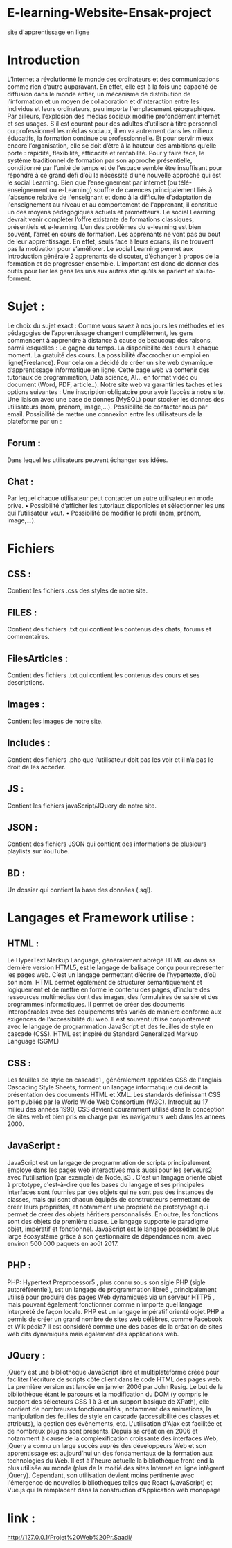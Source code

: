 # E-learning-Website-Ensak-project
site d'apprentissage en ligne
  
# Introduction

L’Internet a révolutionné le monde des ordinateurs et des communications comme rien
d’autre auparavant. En effet, elle est à la fois une capacité de diffusion dans le monde
entier, un mécanisme de distribution de l'information et un moyen de collaboration et
d'interaction entre les individus et leurs ordinateurs, peu importe l'emplacement
géographique. Par ailleurs, l’explosion des médias sociaux modifie profondément internet
et ses usages. S'il est courant pour des adultes d'utiliser à titre personnel ou professionnel
les médias sociaux, il en va autrement dans les milieux éducatifs, la formation continue ou
professionnelle. Et pour servir mieux encore l’organisation, elle se doit d’être à la hauteur
des ambitions qu’elle porte : rapidité, flexibilité, efficacité et rentabilité. Pour y faire face,
le système traditionnel de formation par son approche présentielle, conditionné par
l’unité de temps et de l’espace semble être insuffisant pour répondre à ce grand défi d’où
la nécessité d’une nouvelle approche qui est le social Learning. Bien que l’enseignement
par internet (ou télé-enseignement ou e-Learning) souffre de carences principalement liés
à l'absence relative de l'enseignant et donc à la difficulté d'adaptation de l'enseignement
au niveau et au comportement de l'apprenant, il constitue un des moyens pédagogiques
actuels et prometteurs. Le social Learning devrait venir compléter l’offre existante de
formations classiques, présentiels et e-learning. L’un des problèmes du e-learning est bien
souvent, l’arrêt en cours de formation. Les apprenants ne vont pas au bout de leur
apprentissage. En effet, seuls face à leurs écrans, ils ne trouvent pas la motivation pour
s’améliorer. Le social Learning permet aux Introduction générale 2 apprenants de
discuter, d’échanger à propos de la formation et de progresser ensemble. L’important est
donc de donner des outils pour lier les gens les uns aux autres afin qu’ils se parlent et
s’auto-forment.

# Sujet :

Le choix du sujet exact :
Comme vous savez à nos jours les méthodes et les pédagogies de l’apprentissage
changent complètement, les gens commencent à apprendre à distance à cause de
beaucoup des raisons, parmi lesquelles :
Le gagne du temps.
La disponibilité des cours à chaque moment.
La gratuité des cours.
La possibilité d’accrocher un emploi en ligne(Freelance).
Pour cela on a décidé de créer un site web dynamique d’apprentissage informatique en
ligne.
Cette page web va contenir des tutoriaux de programmation, Data science, AI... en format
vidéo ou document (Word, PDF, article..).
Notre site web va garantir les taches et les options suivantes :
Une inscription obligatoire pour avoir l’accès à notre site.
Une liaison avec une base de donnes (MySQL) pour stocker les donnes des
utilisateurs (nom, prénom, image,…).
Possibilité de contacter nous par email.
Possibilité de mettre une connexion entre les utilisateurs de la plateforme par un :
## Forum : 
Dans lequel les utilisateurs peuvent échanger ses idées.
## Chat : 
Par lequel chaque utilisateur peut contacter un autre utilisateur en mode
prive.
• Possibilité d’afficher les tutoriaux disponibles et sélectionner les uns qui l’utilisateur
veut.
• Possibilité de modifier le profil (nom, prénom, image,…).

# Fichiers

## CSS :
Contient les fichiers .css des styles de notre site.
## FILES : 
Contient des fichiers .txt qui contient les contenus des chats, forums et
commentaires.
## FilesArticles : 
Contient des fichiers .txt qui contient les contenus des cours et ses
descriptions.
## Images : 
Contient les images de notre site.
## Includes : 
Contient des fichiers .php que l’utilisateur doit pas les voir et il n’a pas le
droit de les accéder.
## JS : 
Contient les fichiers javaScript/JQuery de notre site.
## JSON : 
Contient des fichiers JSON qui contient des informations de plusieurs
playlists sur YouTube.
## BD :
Un dossier qui contient la base des données (.sql).

# Langages et Framework utilise :

## HTML :
Le HyperText Markup Language, généralement abrégé HTML ou dans sa
dernière version HTML5, est le langage de balisage conçu pour représenter
les pages web. C’est un langage permettant d’écrire de l’hypertexte, d’où
son nom. HTML permet également de structurer sémantiquement et
logiquement et de mettre en forme le contenu des pages, d’inclure
des ressources multimédias dont des images, des formulaires de saisie et
des programmes informatiques. Il permet de créer des
documents interopérables avec des équipements très variés de manière
conforme aux exigences de l’accessibilité du web. Il est souvent utilisé
conjointement avec le langage de programmation JavaScript et des feuilles
de style en cascade (CSS). HTML est inspiré du Standard Generalized
Markup Language (SGML)
## CSS :
Les feuilles de style en cascade1
, généralement appelées CSS de
l'anglais Cascading Style Sheets, forment un langage informatique qui décrit
la présentation des documents HTML et XML. Les standards définissant
CSS sont publiés par le World Wide Web Consortium (W3C). Introduit au 
17
milieu des années 1990, CSS devient couramment utilisé dans la conception
de sites web et bien pris en charge par les navigateurs web dans les années
2000.
## JavaScript :
JavaScript est un langage de programmation de scripts principalement
employé dans les pages web interactives mais aussi pour les serveurs2 avec
l'utilisation (par exemple) de Node.js3
. C'est un langage orienté
objet à prototype, c'est-à-dire que les bases du langage et ses principales
interfaces sont fournies par des objets qui ne sont pas
des instances de classes, mais qui sont chacun équipés
de constructeurs permettant de créer leurs propriétés, et notamment une
propriété de prototypage qui permet de créer des
objets héritiers personnalisés. En outre, les fonctions sont des objets de
première classe. Le langage supporte le paradigme objet, impératif et
fonctionnel. JavaScript est le langage possédant le plus large écosystème
grâce à son gestionnaire de dépendances npm, avec environ 500 000
paquets en août 2017.
## PHP :
PHP: Hypertext Preprocessor5
, plus connu sous son sigle PHP (sigle autoréférentiel), est un langage de programmation libre6
, principalement utilisé
pour produire des pages Web dynamiques via un serveur HTTP5
, mais
pouvant également fonctionner comme n'importe quel langage interprété de
façon locale. PHP est un langage impératif orienté objet.PHP a permis de
créer un grand nombre de sites web célèbres,
comme Facebook et Wikipédia7
Il est considéré comme une des bases de la
création de sites web dits dynamiques mais également des applications web.
## JQuery :
jQuery est une bibliothèque JavaScript libre et multiplateforme créée pour
faciliter l'écriture de scripts côté client dans le code HTML des pages web.
La première version est lancée en janvier 2006 par John Resig.
Le but de la bibliothèque étant le parcours et la modification du DOM (y
compris le support des sélecteurs CSS 1 à 3 et un support basique
de XPath), elle contient de nombreuses fonctionnalités ; notamment des
animations, la manipulation des feuilles de style en cascade (accessibilité
des classes et attributs), la gestion des évènements, etc. L'utilisation
d'Ajax est facilitée et de nombreux plugins sont présents.
Depuis sa création en 2006 et notamment à cause de la complexification
croissante des interfaces Web, jQuery a connu un large succès auprès des
développeurs Web et son apprentissage est aujourd'hui un des 
fondamentaux de la formation aux technologies du Web. Il est à l'heure
actuelle la bibliothèque front-end la plus utilisée au monde (plus de la moitié
des sites Internet en ligne intègrent jQuery).
Cependant, son utilisation devient moins pertinente avec l'émergence de
nouvelles bibliothèques telles que React (JavaScript) et Vue.js qui la
remplacent dans la construction d'Application web monopage

# link :
http://127.0.0.1/Projet%20Web%20Pr.Saadi/

